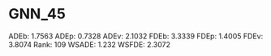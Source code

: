 # GNN_45

ADEb: 1.7563
ADEp: 0.7328
ADEv: 2.1032
FDEb: 3.3339
FDEp: 1.4005
FDEv: 3.8074
Rank: 109
WSADE: 1.232
WSFDE: 2.3072